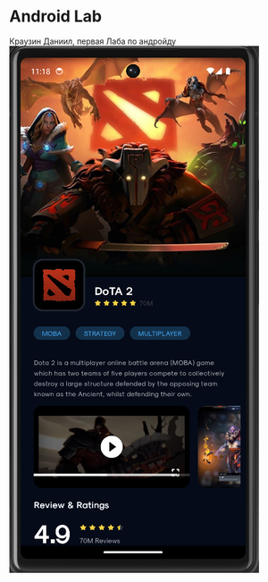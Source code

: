 # Android Lab
Краузин Даниил, первая Лаба по андройду
![Image alt](https://github.com/KrauzinDaniil/androidLab/raw/main/git_images/MainScreen.png)